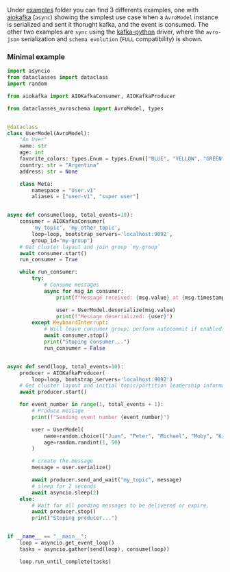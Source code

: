 Under [examples](https://github.com/marcosschroh/dataclasses-avroschema/tree/master/examples) folder you can find 3 differents examples, one with [aiokafka](https://github.com/aio-libs/aiokafka) (`async`) showing the simplest use case when a `AvroModel` instance is serialized and sent it thorught kafka, and the event is consumed.
The other two examples are `sync` using the [kafka-python](https://github.com/dpkp/kafka-python) driver, where the `avro-json` serialization and `schema evolution` (`FULL` compatibility) is shown.

### Minimal example

```python
import asyncio
from dataclasses import dataclass
import random

from aiokafka import AIOKafkaConsumer, AIOKafkaProducer

from dataclasses_avroschema import AvroModel, types


@dataclass
class UserModel(AvroModel):
    "An User"
    name: str
    age: int
    favorite_colors: types.Enum = types.Enum(["BLUE", "YELLOW", "GREEN"], default="BLUE")
    country: str = "Argentina"
    address: str = None

    class Meta:
        namespace = "User.v1"
        aliases = ["user-v1", "super user"]


async def consume(loop, total_events=10):
    consumer = AIOKafkaConsumer(
        'my_topic', 'my_other_topic',
        loop=loop, bootstrap_servers='localhost:9092',
        group_id="my-group")
    # Get cluster layout and join group `my-group`
    await consumer.start()
    run_consumer = True

    while run_consumer:
        try:
            # Consume messages
            async for msg in consumer:
                print(f"Message received: {msg.value} at {msg.timestamp}")

                user = UserModel.deserialize(msg.value)
                print(f"Message deserialized: {user}")
        except KeyboardInterrupt:
            # Will leave consumer group; perform autocommit if enabled.
            await consumer.stop()
            print("Stoping consumer...")
            run_consumer = False


async def send(loop, total_events=10):
    producer = AIOKafkaProducer(
        loop=loop, bootstrap_servers='localhost:9092')
    # Get cluster layout and initial topic/partition leadership information
    await producer.start()

    for event_number in range(1, total_events + 1):
        # Produce message
        print(f"Sending event number {event_number}")

        user = UserModel(
            name=random.choice(["Juan", "Peter", "Michael", "Moby", "Kim",]),
            age=random.randint(1, 50)
        )

        # create the message
        message = user.serialize()

        await producer.send_and_wait("my_topic", message)
        # sleep for 2 seconds
        await asyncio.sleep(2)
    else:
        # Wait for all pending messages to be delivered or expire.
        await producer.stop()
        print("Stoping producer...")


if __name__ == "__main__":
    loop = asyncio.get_event_loop()
    tasks = asyncio.gather(send(loop), consume(loop))

    loop.run_until_complete(tasks)
```
